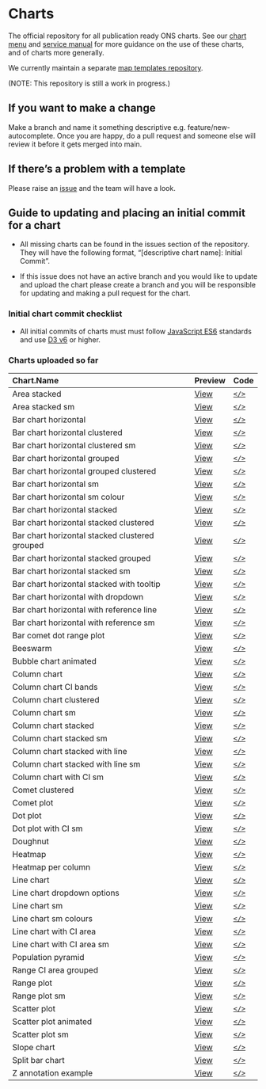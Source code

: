 <!-- README.md is auto-generated from README.Rmd. Do not edit directly. -->

# Charts

The official repository for all publication ready ONS charts. See our
[chart menu](https://onsdigital.github.io/Charts/chart-menu/) and
[service manual](https://service-manual.ons.gov.uk/data-visualisation)
for more guidance on the use of these charts, and of charts more
generally.

We currently maintain a separate [map templates
repository](https://github.com/ONSdigital/maptemplates).

(NOTE: This repository is still a work in progress.)

## If you want to make a change

Make a branch and name it something descriptive
e.g. feature/new-autocomplete. Once you are happy, do a pull request and
someone else will review it before it gets merged into main.

## If there’s a problem with a template

Please raise an [issue](https://github.com/ONSdigital/Charts/issues) and
the team will have a look.

## Guide to updating and placing an initial commit for a chart

-   All missing charts can be found in the issues section of the
    repository. They will have the following format, “\[descriptive
    chart name\]: Initial Commit”.

-   If this issue does not have an active branch and you would like to
    update and upload the chart please create a branch and you will be
    responsible for updating and making a pull request for the chart.

### Initial chart commit checklist

-   All initial commits of charts must must follow [JavaScript
    ES6](https://www.w3schools.com/js/js_es6.asp) standards and use [D3
    v6](https://observablehq.com/@d3/d3v6-migration-guide) or higher.

### Charts uploaded so far

| Chart.Name                                     | Preview                                                                                     | Code                                                                                                    |
|:-----------------------------------------------------|:---------|:-------|
| Area stacked                                   | [View](https://onsdigital.github.io/Charts/area-stacked/)                                   | [`</>`](https://github.com/ONSdigital/Charts/tree/main/area-stacked/)                                   |
| Area stacked sm                                | [View](https://onsdigital.github.io/Charts/area-stacked-sm/)                                | [`</>`](https://github.com/ONSdigital/Charts/tree/main/area-stacked-sm/)                                |
| Bar chart horizontal                           | [View](https://onsdigital.github.io/Charts/bar-chart-horizontal/)                           | [`</>`](https://github.com/ONSdigital/Charts/tree/main/bar-chart-horizontal/)                           |
| Bar chart horizontal clustered                 | [View](https://onsdigital.github.io/Charts/bar-chart-horizontal-clustered/)                 | [`</>`](https://github.com/ONSdigital/Charts/tree/main/bar-chart-horizontal-clustered/)                 |
| Bar chart horizontal clustered sm              | [View](https://onsdigital.github.io/Charts/bar-chart-horizontal-clustered-sm/)              | [`</>`](https://github.com/ONSdigital/Charts/tree/main/bar-chart-horizontal-clustered-sm/)              |
| Bar chart horizontal grouped                   | [View](https://onsdigital.github.io/Charts/bar-chart-horizontal-grouped/)                   | [`</>`](https://github.com/ONSdigital/Charts/tree/main/bar-chart-horizontal-grouped/)                   |
| Bar chart horizontal grouped clustered         | [View](https://onsdigital.github.io/Charts/bar-chart-horizontal-grouped-clustered/)         | [`</>`](https://github.com/ONSdigital/Charts/tree/main/bar-chart-horizontal-grouped-clustered/)         |
| Bar chart horizontal sm                        | [View](https://onsdigital.github.io/Charts/bar-chart-horizontal-sm/)                        | [`</>`](https://github.com/ONSdigital/Charts/tree/main/bar-chart-horizontal-sm/)                        |
| Bar chart horizontal sm colour                 | [View](https://onsdigital.github.io/Charts/bar-chart-horizontal-sm-colour/)                 | [`</>`](https://github.com/ONSdigital/Charts/tree/main/bar-chart-horizontal-sm-colour/)                 |
| Bar chart horizontal stacked                   | [View](https://onsdigital.github.io/Charts/bar-chart-horizontal-stacked/)                   | [`</>`](https://github.com/ONSdigital/Charts/tree/main/bar-chart-horizontal-stacked/)                   |
| Bar chart horizontal stacked clustered         | [View](https://onsdigital.github.io/Charts/bar-chart-horizontal-stacked-clustered/)         | [`</>`](https://github.com/ONSdigital/Charts/tree/main/bar-chart-horizontal-stacked-clustered/)         |
| Bar chart horizontal stacked clustered grouped | [View](https://onsdigital.github.io/Charts/bar-chart-horizontal-stacked-clustered-grouped/) | [`</>`](https://github.com/ONSdigital/Charts/tree/main/bar-chart-horizontal-stacked-clustered-grouped/) |
| Bar chart horizontal stacked grouped           | [View](https://onsdigital.github.io/Charts/bar-chart-horizontal-stacked-grouped/)           | [`</>`](https://github.com/ONSdigital/Charts/tree/main/bar-chart-horizontal-stacked-grouped/)           |
| Bar chart horizontal stacked sm                | [View](https://onsdigital.github.io/Charts/bar-chart-horizontal-stacked-sm/)                | [`</>`](https://github.com/ONSdigital/Charts/tree/main/bar-chart-horizontal-stacked-sm/)                |
| Bar chart horizontal stacked with tooltip      | [View](https://onsdigital.github.io/Charts/bar-chart-horizontal-stacked-with-tooltip/)      | [`</>`](https://github.com/ONSdigital/Charts/tree/main/bar-chart-horizontal-stacked-with-tooltip/)      |
| Bar chart horizontal with dropdown             | [View](https://onsdigital.github.io/Charts/bar-chart-horizontal-with-dropdown/)             | [`</>`](https://github.com/ONSdigital/Charts/tree/main/bar-chart-horizontal-with-dropdown/)             |
| Bar chart horizontal with reference line       | [View](https://onsdigital.github.io/Charts/bar-chart-horizontal-with-reference-line/)       | [`</>`](https://github.com/ONSdigital/Charts/tree/main/bar-chart-horizontal-with-reference-line/)       |
| Bar chart horizontal with reference sm         | [View](https://onsdigital.github.io/Charts/bar-chart-horizontal-with-reference-sm/)         | [`</>`](https://github.com/ONSdigital/Charts/tree/main/bar-chart-horizontal-with-reference-sm/)         |
| Bar comet dot range plot                       | [View](https://onsdigital.github.io/Charts/bar-comet-dot-range-plot/)                       | [`</>`](https://github.com/ONSdigital/Charts/tree/main/bar-comet-dot-range-plot/)                       |
| Beeswarm                                       | [View](https://onsdigital.github.io/Charts/beeswarm/)                                       | [`</>`](https://github.com/ONSdigital/Charts/tree/main/beeswarm/)                                       |
| Bubble chart animated                          | [View](https://onsdigital.github.io/Charts/bubble-chart-animated/)                          | [`</>`](https://github.com/ONSdigital/Charts/tree/main/bubble-chart-animated/)                          |
| Column chart                                   | [View](https://onsdigital.github.io/Charts/column-chart/)                                   | [`</>`](https://github.com/ONSdigital/Charts/tree/main/column-chart/)                                   |
| Column chart CI bands                          | [View](https://onsdigital.github.io/Charts/column-chart-ci-bands/)                          | [`</>`](https://github.com/ONSdigital/Charts/tree/main/column-chart-ci-bands/)                          |
| Column chart clustered                         | [View](https://onsdigital.github.io/Charts/column-chart-clustered/)                         | [`</>`](https://github.com/ONSdigital/Charts/tree/main/column-chart-clustered/)                         |
| Column chart sm                                | [View](https://onsdigital.github.io/Charts/column-chart-sm/)                                | [`</>`](https://github.com/ONSdigital/Charts/tree/main/column-chart-sm/)                                |
| Column chart stacked                           | [View](https://onsdigital.github.io/Charts/column-chart-stacked/)                           | [`</>`](https://github.com/ONSdigital/Charts/tree/main/column-chart-stacked/)                           |
| Column chart stacked sm                        | [View](https://onsdigital.github.io/Charts/column-chart-stacked-sm/)                        | [`</>`](https://github.com/ONSdigital/Charts/tree/main/column-chart-stacked-sm/)                        |
| Column chart stacked with line                 | [View](https://onsdigital.github.io/Charts/column-chart-stacked-with-line/)                 | [`</>`](https://github.com/ONSdigital/Charts/tree/main/column-chart-stacked-with-line/)                 |
| Column chart stacked with line sm              | [View](https://onsdigital.github.io/Charts/column-chart-stacked-with-line-sm/)              | [`</>`](https://github.com/ONSdigital/Charts/tree/main/column-chart-stacked-with-line-sm/)              |
| Column chart with CI sm                        | [View](https://onsdigital.github.io/Charts/column-chart-with-ci-sm/)                        | [`</>`](https://github.com/ONSdigital/Charts/tree/main/column-chart-with-ci-sm/)                        |
| Comet clustered                                | [View](https://onsdigital.github.io/Charts/comet-clustered/)                                | [`</>`](https://github.com/ONSdigital/Charts/tree/main/comet-clustered/)                                |
| Comet plot                                     | [View](https://onsdigital.github.io/Charts/comet-plot/)                                     | [`</>`](https://github.com/ONSdigital/Charts/tree/main/comet-plot/)                                     |
| Dot plot                                       | [View](https://onsdigital.github.io/Charts/dot-plot/)                                       | [`</>`](https://github.com/ONSdigital/Charts/tree/main/dot-plot/)                                       |
| Dot plot with CI sm                            | [View](https://onsdigital.github.io/Charts/dot-plot-with-ci-sm/)                            | [`</>`](https://github.com/ONSdigital/Charts/tree/main/dot-plot-with-ci-sm/)                            |
| Doughnut                                       | [View](https://onsdigital.github.io/Charts/doughnut/)                                       | [`</>`](https://github.com/ONSdigital/Charts/tree/main/doughnut/)                                       |
| Heatmap                                        | [View](https://onsdigital.github.io/Charts/heatmap/)                                        | [`</>`](https://github.com/ONSdigital/Charts/tree/main/heatmap/)                                        |
| Heatmap per column                             | [View](https://onsdigital.github.io/Charts/heatmap-per-column/)                             | [`</>`](https://github.com/ONSdigital/Charts/tree/main/heatmap-per-column/)                             |
| Line chart                                     | [View](https://onsdigital.github.io/Charts/line-chart/)                                     | [`</>`](https://github.com/ONSdigital/Charts/tree/main/line-chart/)                                     |
| Line chart dropdown options                    | [View](https://onsdigital.github.io/Charts/line-chart-dropdown-options/)                    | [`</>`](https://github.com/ONSdigital/Charts/tree/main/line-chart-dropdown-options/)                    |
| Line chart sm                                  | [View](https://onsdigital.github.io/Charts/line-chart-sm/)                                  | [`</>`](https://github.com/ONSdigital/Charts/tree/main/line-chart-sm/)                                  |
| Line chart sm colours                          | [View](https://onsdigital.github.io/Charts/line-chart-sm-colours/)                          | [`</>`](https://github.com/ONSdigital/Charts/tree/main/line-chart-sm-colours/)                          |
| Line chart with CI area                        | [View](https://onsdigital.github.io/Charts/line-chart-with-ci-area/)                        | [`</>`](https://github.com/ONSdigital/Charts/tree/main/line-chart-with-ci-area/)                        |
| Line chart with CI area sm                     | [View](https://onsdigital.github.io/Charts/line-chart-with-ci-area-sm/)                     | [`</>`](https://github.com/ONSdigital/Charts/tree/main/line-chart-with-ci-area-sm/)                     |
| Population pyramid                             | [View](https://onsdigital.github.io/Charts/population-pyramid/)                             | [`</>`](https://github.com/ONSdigital/Charts/tree/main/population-pyramid/)                             |
| Range CI area grouped                          | [View](https://onsdigital.github.io/Charts/range-ci-area-grouped/)                          | [`</>`](https://github.com/ONSdigital/Charts/tree/main/range-ci-area-grouped/)                          |
| Range plot                                     | [View](https://onsdigital.github.io/Charts/range-plot/)                                     | [`</>`](https://github.com/ONSdigital/Charts/tree/main/range-plot/)                                     |
| Range plot sm                                  | [View](https://onsdigital.github.io/Charts/range-plot-sm/)                                  | [`</>`](https://github.com/ONSdigital/Charts/tree/main/range-plot-sm/)                                  |
| Scatter plot                                   | [View](https://onsdigital.github.io/Charts/scatter-plot/)                                   | [`</>`](https://github.com/ONSdigital/Charts/tree/main/scatter-plot/)                                   |
| Scatter plot animated                          | [View](https://onsdigital.github.io/Charts/scatter-plot-animated/)                          | [`</>`](https://github.com/ONSdigital/Charts/tree/main/scatter-plot-animated/)                          |
| Scatter plot sm                                | [View](https://onsdigital.github.io/Charts/scatter-plot-sm/)                                | [`</>`](https://github.com/ONSdigital/Charts/tree/main/scatter-plot-sm/)                                |
| Slope chart                                    | [View](https://onsdigital.github.io/Charts/slope-chart/)                                    | [`</>`](https://github.com/ONSdigital/Charts/tree/main/slope-chart/)                                    |
| Split bar chart                                | [View](https://onsdigital.github.io/Charts/split-bar-chart/)                                | [`</>`](https://github.com/ONSdigital/Charts/tree/main/split-bar-chart/)                                |
| Z annotation example                           | [View](https://onsdigital.github.io/Charts/z-annotation-example/)                           | [`</>`](https://github.com/ONSdigital/Charts/tree/main/z-annotation-example/)                           |
